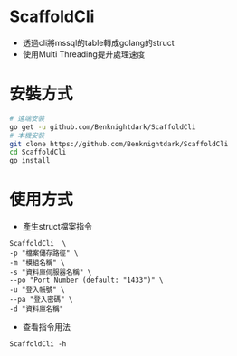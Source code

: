 # ScaffoldCli
- 透過cli將mssql的table轉成golang的struct
- 使用Multi Threading提升處理速度
# 安裝方式 
``` bash
# 遠端安裝
go get -u github.com/Benknightdark/ScaffoldCli
# 本機安裝
git clone https://github.com/Benknightdark/ScaffoldCli
cd ScaffoldCli
go install
```
# 使用方式
- 產生struct檔案指令
```
ScaffoldCli  \
-p "檔案儲存路徑" \
-m "模組名稱" \
-s "資料庫伺服器名稱" \
--po "Port Number (default: "1433")" \
-u "登入帳號" \
--pa "登入密碼" \
-d "資料庫名稱" 
```
- 查看指令用法
```
ScaffoldCli -h
```